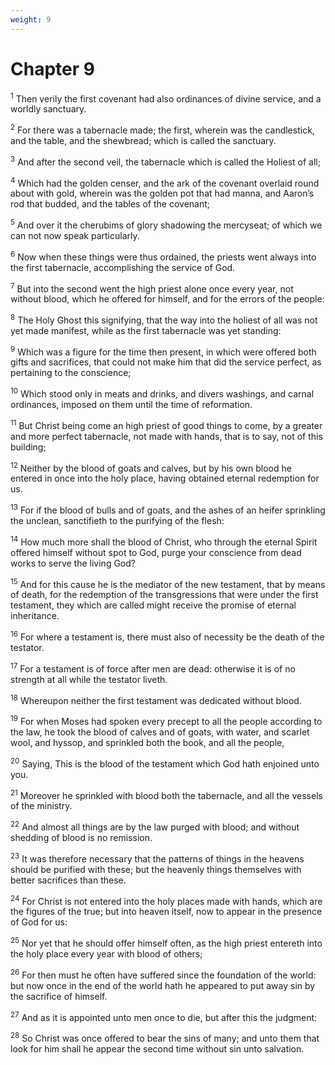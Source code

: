 ```yaml
---
weight: 9
---
```


# Chapter 9

<sup>1</sup> Then verily the first covenant had also ordinances of divine service, and a worldly sanctuary. 

<sup>2</sup> For there was a tabernacle made; the first, wherein was the candlestick, and the table, and the shewbread; which is called the sanctuary. 

<sup>3</sup> And after the second veil, the tabernacle which is called the Holiest of all; 

<sup>4</sup> Which had the golden censer, and the ark of the covenant overlaid round about with gold, wherein was the golden pot that had manna, and Aaron’s rod that budded, and the tables of the covenant; 

<sup>5</sup> And over it the cherubims of glory shadowing the mercyseat; of which we can not now speak particularly. 

<sup>6</sup> Now when these things were thus ordained, the priests went always into the first tabernacle, accomplishing the service of God. 

<sup>7</sup> But into the second went the high priest alone once every year, not without blood, which he offered for himself, and for the errors of the people: 

<sup>8</sup> The Holy Ghost this signifying, that the way into the holiest of all was not yet made manifest, while as the first tabernacle was yet standing: 

<sup>9</sup> Which was a figure for the time then present, in which were offered both gifts and sacrifices, that could not make him that did the service perfect, as pertaining to the conscience; 

<sup>10</sup> Which stood only in meats and drinks, and divers washings, and carnal ordinances, imposed on them until the time of reformation. 

<sup>11</sup> But Christ being come an high priest of good things to come, by a greater and more perfect tabernacle, not made with hands, that is to say, not of this building; 

<sup>12</sup> Neither by the blood of goats and calves, but by his own blood he entered in once into the holy place, having obtained eternal redemption for us. 

<sup>13</sup> For if the blood of bulls and of goats, and the ashes of an heifer sprinkling the unclean, sanctifieth to the purifying of the flesh: 

<sup>14</sup> How much more shall the blood of Christ, who through the eternal Spirit offered himself without spot to God, purge your conscience from dead works to serve the living God? 

<sup>15</sup> And for this cause he is the mediator of the new testament, that by means of death, for the redemption of the transgressions that were under the first testament, they which are called might receive the promise of eternal inheritance. 

<sup>16</sup> For where a testament is, there must also of necessity be the death of the testator. 

<sup>17</sup> For a testament is of force after men are dead: otherwise it is of no strength at all while the testator liveth. 

<sup>18</sup> Whereupon neither the first testament was dedicated without blood. 

<sup>19</sup> For when Moses had spoken every precept to all the people according to the law, he took the blood of calves and of goats, with water, and scarlet wool, and hyssop, and sprinkled both the book, and all the people, 

<sup>20</sup> Saying, This is the blood of the testament which God hath enjoined unto you. 

<sup>21</sup> Moreover he sprinkled with blood both the tabernacle, and all the vessels of the ministry. 

<sup>22</sup> And almost all things are by the law purged with blood; and without shedding of blood is no remission. 

<sup>23</sup> It was therefore necessary that the patterns of things in the heavens should be purified with these; but the heavenly things themselves with better sacrifices than these. 

<sup>24</sup> For Christ is not entered into the holy places made with hands, which are the figures of the true; but into heaven itself, now to appear in the presence of God for us: 

<sup>25</sup> Nor yet that he should offer himself often, as the high priest entereth into the holy place every year with blood of others; 

<sup>26</sup> For then must he often have suffered since the foundation of the world: but now once in the end of the world hath he appeared to put away sin by the sacrifice of himself. 

<sup>27</sup> And as it is appointed unto men once to die, but after this the judgment: 

<sup>28</sup> So Christ was once offered to bear the sins of many; and unto them that look for him shall he appear the second time without sin unto salvation. 


